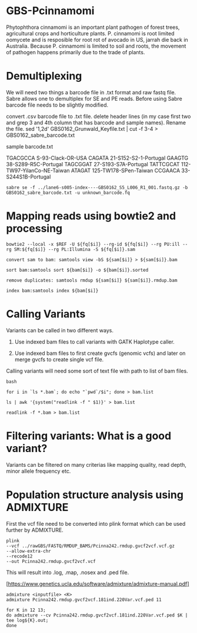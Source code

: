 # GBS-Pcinnamomi

Phytophthora cinnamomi is an important plant pathogen of forest trees, agricultural crops and horticulture plants. P. cinnamomi is root limited oomycete and is resposible for root rot of avocado in US, jarrah die back in Australia. Because P. cinnamomi is limited to soil and roots, the movement of pathogen happens primarily due to the trade of plants.

# Demultiplexing

We will need two things a barcode file in .txt format and raw fastq file. Sabre allows one to demultiplex for SE and PE reads. Before using Sabre barcode file needs to be slightly modified.

convert .csv barcode file to .txt file.
delete header lines (in my case first two and grep 3 and 4th column that has barcode and sample names). Rename the file.
sed '1,2d' GBS0162_Grunwald_Keyfile.txt | cut -f 3-4 > GBS0162_sabre_barcode.txt

sample barcode.txt

TGACGCCA        S-93-Clack-OR-USA
CAGATA  21-S152-S2-1-Portugal
GAAGTG  38-S289-R5C-Portugal
TAGCGGAT        27-S193-S7A-Portugal
TATTCGCAT       112-TW97-YilanCo-NE-Taiwan
ATAGAT  125-TW178-SPen-Taiwan
CCGAACA 33-S244S1B-Portugal

```
sabre se -f ../lane6-s005-index----GBS0162_S5_L006_R1_001.fastq.gz -b GBS0162_sabre_barcode.txt -u unknown_barcode.fq
```

# Mapping reads using bowtie2 and processing

```
bowtie2 --local -x $REF -U ${fq[$i]} --rg-id ${fq[$i]} --rg PU:ill --rg SM:${fq[$i]} --rg PL:Illumina -S ${fq[$i]}.sam

convert sam to bam: samtools view -bS ${sam[$i]} > ${sam[$i]}.bam

sort bam:samtools sort ${bam[$i]} -o ${bam[$i]}.sorted

remove duplicates: samtools rmdup ${sam[$i]} ${sam[$i]}.rmdup.bam

index bam:samtools index ${bam[$i]}

```
# Calling Variants

Variants can be called in two different ways.

1. Use indexed bam files to call variants with GATK Haplotype caller.

2. Use indexed bam files to first create gvcfs (genomic vcfs) and later on merge gvcfs to create single vcf file.

Calling variants will need some sort of text file with path to list of bam files. 


```
bash
 
for i in `ls *.bam`; do echo "`pwd`/$i"; done > bam.list

ls | awk '{system("readlink -f " $1)}' > bam.list

readlink -f *.bam > bam.list

```

# Filtering variants: What is a good variant?

Variants can be filtered on many criterias like mapping quality, read depth, minor allele frequency etc.


# Population structure analysis using ADMIXTURE

First the vcf file need to be converted into plink format which can be used further by ADMIXTURE.

```
plink 
--vcf ../rawGBS/FASTQ/RMDUP_BAMS/Pcinna242.rmdup.gvcf2vcf.vcf.gz 
--allow-extra-chr 
--recode12 
--out Pcinna242.rmdup.gvcf2vcf.vcf
```

This will result into .log, .map, .nosex and .ped file.

[https://www.genetics.ucla.edu/software/admixture/admixture-manual.pdf]

```
admixture <inputfile> <K>
admixture Pcinna242.rmdup.gvcf2vcf.181ind.220Var.vcf.ped 11
```

```
for K in 12 13; 
do admixture --cv Pcinna242.rmdup.gvcf2vcf.181ind.220Var.vcf.ped $K | tee log${K}.out; 
done
```


